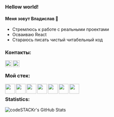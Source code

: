 ### Hellow world!

#### Меня зовут Владислав 👋 
- Стремлюсь к работе с реальными проектами
- Осваиваю React
- Стараюсь писать чистый читабельный код

### Контакты:
[<img align="left" alt="Vladmaker | VK" width="22px" src="https://simpleicons.org/icons/vk.svg" />](https://vk.com/vladmaker)
[<img align="left" alt="Vladmaker | VK" width="22px" src="https://simpleicons.org/icons/facebook.svg" />](https://www.facebook.com/profile.php?id=100000976609772)

<br />

### Мой стек:
<img align="left" height="32" width="32" src="https://simpleicons.org/icons/visualstudiocode.svg" class="fa fa-cog" style="color:#000;" />
<img align="left" height="32" width="32" src="https://simpleicons.org/icons/javascript.svg" />
<img align="left" height="32" width="32" src="https://simpleicons.org/icons/webpack.svg" />
<img align="left" height="32" width="32" src="https://simpleicons.org/icons/react.svg" />
<img align="left" height="32" width="32" src="https://simpleicons.org/icons/sass.svg" />
<img align="left" height="32" width="32" src="https://simpleicons.org/icons/node-dot-js.svg" />
<img align="left" height="32" width="32" src="https://simpleicons.org/icons/git.svg" />
<br />

### Statistics:
<img align="left" alt="codeSTACKr's GitHub Stats" src="https://github-readme-stats.vercel.app/api?username=Vlad-maker&theme=vue&show_icons=true" />





